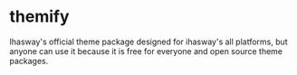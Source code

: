 # themify
Ihasway's official theme package designed for ihasway's all platforms, but anyone can use it because it is free for everyone and open source theme packages.
